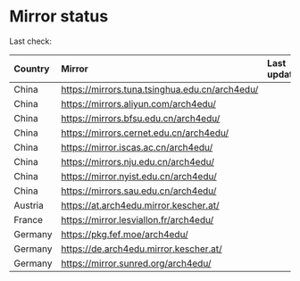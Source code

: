 <script src="./time.js"></script>
# Mirror status
Last check: <script type="text/javascript">localize(1736374819.2111137);</script>

|Country|Mirror|Last update|
|:------|:-----|:----------|
|China|https://mirrors.tuna.tsinghua.edu.cn/arch4edu/|<script type="text/javascript">localize(1736318678);</script>|
|China|https://mirrors.aliyun.com/arch4edu/|<script type="text/javascript">localize(1736318678);</script>|
|China|https://mirrors.bfsu.edu.cn/arch4edu/|<script type="text/javascript">localize(1736318678);</script>|
|China|https://mirrors.cernet.edu.cn/arch4edu/|<script type="text/javascript">localize(1736318678);</script>|
|China|https://mirror.iscas.ac.cn/arch4edu/|<script type="text/javascript">localize(1736318678);</script>|
|China|https://mirrors.nju.edu.cn/arch4edu/|<script type="text/javascript">localize(1736318678);</script>|
|China|https://mirror.nyist.edu.cn/arch4edu/|<script type="text/javascript">localize(1736318678);</script>|
|China|https://mirrors.sau.edu.cn/arch4edu/|<script type="text/javascript">localize(1731653531);</script>|
|Austria|https://at.arch4edu.mirror.kescher.at/|<script type="text/javascript">localize(1736318678);</script>|
|France|https://mirror.lesviallon.fr/arch4edu/|<script type="text/javascript">localize(1736318678);</script>|
|Germany|https://pkg.fef.moe/arch4edu/|<script type="text/javascript">localize(1736318678);</script>|
|Germany|https://de.arch4edu.mirror.kescher.at/|<script type="text/javascript">localize(1736318678);</script>|
|Germany|https://mirror.sunred.org/arch4edu/|<script type="text/javascript">localize(1736318678);</script>|

<script src="./tablefilter/tablefilter.js"></script>
<script src="./table.js"></script>
